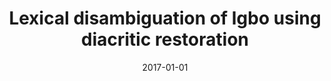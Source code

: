 ---
title: "Lexical disambiguation of Igbo using diacritic restoration"
collection: publications
permalink: /publication/2017-01-01-ezeani2017lexical
date: 2017-01-01
venue: 'None'
citation: 'Ezeani, Ignatius, Hepple, Mr, Onyenwe, Ikechukwu (2017), Lexical disambiguation of Igbo using diacritic restoration'
---